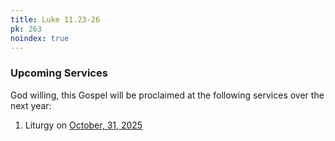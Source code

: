 ```yaml
---
title: Luke 11.23-26
pk: 263
noindex: true
---
```


### Upcoming Services

God willing, this Gospel will be proclaimed at the following services over the next year:


1. Liturgy on [October, 31, 2025](https://orthocal.info/readings/gregorian/2025/10/31/)
